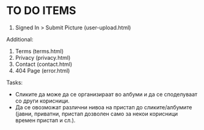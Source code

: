 # TO DO ITEMS

1. Signed In > Submit Picture (user-upload.html)

Additional:
1. Terms (terms.html)
2. Privacy (privacy.html)
3. Contact (contact.html)
4. 404 Page (error.html)

Tasks:
- Сликите да може да се организираат во албуми и да се споделуваат со други корисници. 
- Да се овозможат различни нивоа на пристап до сликите/албумите (јавни, приватни, пристап дозволен само за некои корисници времен пристап и сл.).

